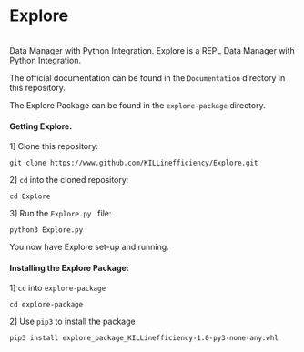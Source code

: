 # Explore
<br>
Data Manager with Python Integration.
Explore is a REPL Data Manager with Python Integration.

The official documentation can be found in the ``Documentation`` directory in this repository.

The Explore Package can be found in the ``explore-package`` directory.

#### Getting Explore:

1] Clone this repository:
```
git clone https://www.github.com/KILLinefficiency/Explore.git
```

2] ``cd`` into the cloned repository:
```
cd Explore
```

3] Run the ``Explore.py `` file:
```
python3 Explore.py
```

You now have Explore set-up and running.


#### Installing the Explore Package:

1] ``cd`` into ``explore-package``
```
cd explore-package
```

2] Use ``pip3`` to install the package
```
pip3 install explore_package_KILLinefficiency-1.0-py3-none-any.whl
```
